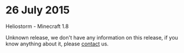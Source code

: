 # 26 July 2015
Heliostorm - Minecraft 1.8

Unknown release, we don't have any information on this release, if you know anything about it, please [contact][Email] us.

[Email]: mailto:silkrose@love-tolerance.com "Email"
